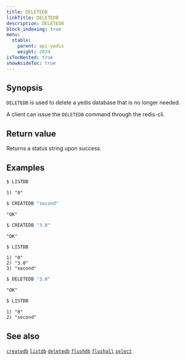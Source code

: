 ```yaml
---
title: DELETEDB
linkTitle: DELETEDB
description: DELETEDB
block_indexing: true
menu:
  stable:
    parent: api-yedis
    weight: 2034
isTocNested: true
showAsideToc: true
---
```


## Synopsis

`DELETEDB` is used to delete a yedis database that is no longer needed.

A client can issue the `DELETEDB` command through the redis-cli.

## Return value

Returns a status string upon success.

## Examples

```sh
$ LISTDB
```

```
1) "0"
```

```sh
$ CREATEDB "second"
```

```
"OK"
```

```sh
$ CREATEDB "3.0"
```

```
"OK"
```

```sh
$ LISTDB
```

```
1) "0"
2) "3.0"
3) "second"
```

```sh
$ DELETEDB "3.0"
```

```
"OK"
```

```sh
$ LISTDB
```

```
1) "0"
2) "second"
```

## See also

[`createdb`](../createdb/)
[`listdb`](../listdb/)
[`deletedb`](../deletedb/)
[`flushdb`](../flushdb/)
[`flushall`](../flushall/)
[`select`](../select/)
